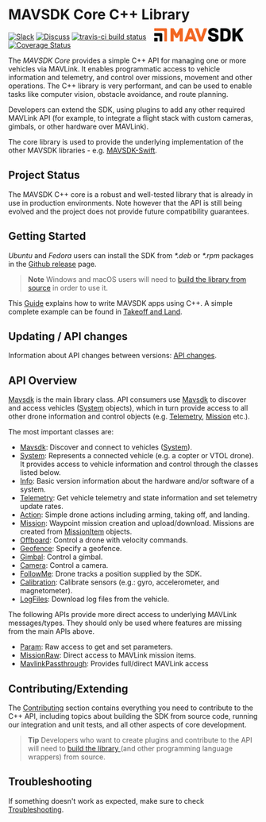 # MAVSDK Core C++ Library <div style="float:right; padding:10px; margin-right:20px;"><img src="../../assets/site/sdk_logo_full.png" title="MAVSDK Logo" width="180px"/></div>
[![Slack](https://px4-slack.herokuapp.com/badge.svg)](http://slack.px4.io)&nbsp;[![Discuss](https://img.shields.io/badge/discuss-MAVSDK-ff69b4.svg)](https://discuss.px4.io/c/sdk) [![travis-ci build status](https://travis-ci.org/mavlink/MAVSDK.svg?branch=develop)](https://travis-ci.org/mavlink/MAVSDK) [![Coverage Status](https://coveralls.io/repos/github/mavlink/MAVSDK/badge.svg?branch=develop)](https://coveralls.io/github/mavlink/MAVSDK?branch=develop)

The *MAVSDK Core* provides a simple C++ API for managing one or more vehicles via MAVLink.
It enables programmatic access to vehicle information and telemetry, and control over missions, movement and other operations.
The C++ library is very performant, and can be used to enable tasks like computer vision, obstacle avoidance, and route planning.

Developers can extend the SDK, using plugins to add any other required MAVLink API (for example, to integrate a flight stack with custom cameras, gimbals, or other hardware over MAVLink).

The core library is used to provide the underlying implementation of the other MAVSDK libraries - e.g. [MAVSDK-Swift](http://mavsdk-sdk-swift-docs.s3.eu-central-1.amazonaws.com/main/index.html).


## Project Status

The MAVSDK C++ core is a robust and well-tested library that is already in use in production environments.
Note however that the API is still being evolved and the project does not provide future compatibility guarantees.


## Getting Started

*Ubuntu* and *Fedora* users can install the SDK from _*.deb_ or _*.rpm_ packages in the [Github release](https://github.com/mavlink/MAVSDK/releases) page.

> **Note** Windows and macOS users will need to [build the library from source](../contributing/build.md) in order to use it.

This [Guide](../guide/README.md) explains how to write MAVSDK apps using C++.
A simple complete example can be found in [Takeoff and Land](../examples/takeoff_and_land.md).

## Updating / API changes

Information about API changes between versions: [API changes](api_changes.md).

## API Overview

[Mavsdk](/api_reference/classmavsdk_1_1_mavsdk.md) is the main library class.
API consumers use [Mavsdk](/api_reference/classmavsdk_1_1_mavsdk.md) to discover and access vehicles ([System](/api_reference/classmavsdk_1_1_system.md) objects), which in turn provide access to all other drone information and control objects (e.g. [Telemetry](/api_reference/classmavsdk_1_1_telemetry.md), [Mission](/api_reference/classmavsdk_1_1_mission.md) etc.).

The most important classes are:

- [Mavsdk](/api_reference/classmavsdk_1_1_mavsdk.md): Discover and connect to vehicles ([System](/api_reference/classmavsdk_1_1_system.md)).
- [System](/api_reference/classmavsdk_1_1_system.md): Represents a connected vehicle (e.g. a copter or VTOL drone).
  It provides access to vehicle information and control through the classes listed below.
- [Info](/api_reference/classmavsdk_1_1_info.md): Basic version information about the hardware and/or software of a system.
- [Telemetry](/api_reference/classmavsdk_1_1_telemetry.md): Get vehicle telemetry and state information and set telemetry update rates.
- [Action](/api_reference/classmavsdk_1_1_action.md): Simple drone actions including arming, taking off, and landing.
- [Mission](/api_reference/classmavsdk_1_1_mission.md): Waypoint mission creation and upload/download.
  Missions are created from [MissionItem](/api_reference/structmavsdk_1_1_mission_1_1_mission_item.md) objects.
- [Offboard](/api_reference/classmavsdk_1_1_offboard.md): Control a drone with velocity commands.
- [Geofence](/api_reference/classmavsdk_1_1_geofence.md): Specify a geofence.
- [Gimbal](/api_reference/classmavsdk_1_1_gimbal.md): Control a gimbal.
- [Camera](/api_reference/classmavsdk_1_1_camera.md): Control a camera.
- [FollowMe](/api_reference/classmavsdk_1_1_follow_me.md): Drone tracks a position supplied by the SDK.
- [Calibration](/api_reference/classmavsdk_1_1_calibration.md):  Calibrate sensors (e.g.: gyro, accelerometer, and magnetometer).
- [LogFiles](/api_reference/classmavsdk_1_1_log_files.md): Download log files from the vehicle.


The following APIs provide more direct access to underlying MAVLink messages/types.
They should only be used where features are missing from the main APIs above.
* [Param](/api_reference/classmavsdk_1_1_param.md): Raw access to get and set parameters.
* [MissionRaw](/api_reference/classmavsdk_1_1_mission_raw.md): Direct access to MAVLink mission items.
* [MavlinkPassthrough](/api_reference/classmavsdk_1_1_mavlink_passthrough.md): Provides full/direct MAVLink access


## Contributing/Extending

The [Contributing](../contributing/README.md) section contains everything you need to contribute to the C++ API, including topics about building the SDK from source code, running our integration and unit tests, and all other aspects of core development.

> **Tip** Developers who want to create plugins and contribute to the API will need to [build the library ](../contributing/build.md) (and other programming language wrappers) from source.

## Troubleshooting

If something doesn't work as expected, make sure to check [Troubleshooting](troubleshooting.md).
